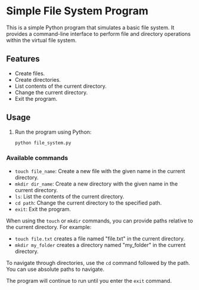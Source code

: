 # Simple File System Program

This is a simple Python program that simulates a basic file system. It provides a command-line interface to perform file and directory operations within the virtual file system.

## Features

- Create files.
- Create directories.
- List contents of the current directory.
- Change the current directory.
- Exit the program.

## Usage

1. Run the program using Python:

   ```bash
   python file_system.py

### Available commands

- `touch file_name`: Create a new file with the given name in the current directory.
- `mkdir dir_name`: Create a new directory with the given name in the current directory.
- `ls`: List the contents of the current directory.
- `cd path`: Change the current directory to the specified path.
- `exit`: Exit the program.

When using the `touch` or `mkdir` commands, you can provide paths relative to the current directory. For example:

- `touch file.txt` creates a file named "file.txt" in the current directory.
- `mkdir my_folder` creates a directory named "my_folder" in the current directory.

To navigate through directories, use the `cd` command followed by the path. You can use absolute paths to navigate.

The program will continue to run until you enter the `exit` command.
